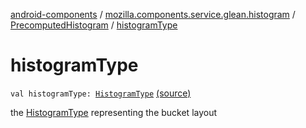 [android-components](../../index.md) / [mozilla.components.service.glean.histogram](../index.md) / [PrecomputedHistogram](index.md) / [histogramType](./histogram-type.md)

# histogramType

`val histogramType: `[`HistogramType`](../../mozilla.components.service.glean.private/-histogram-type/index.md) [(source)](https://github.com/mozilla-mobile/android-components/blob/master/components/service/glean/src/main/java/mozilla/components/service/glean/histogram/PrecomputedHistogram.kt#L30)

the [HistogramType](../../mozilla.components.service.glean.private/-histogram-type/index.md) representing the bucket layout

